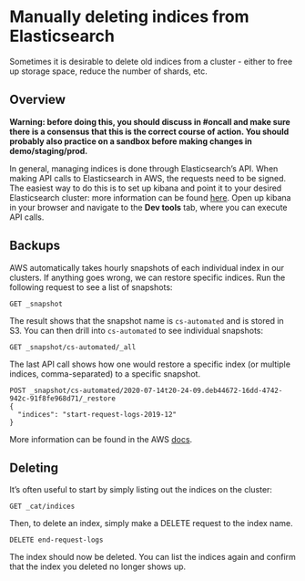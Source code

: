 # Manually deleting indices from Elasticsearch

Sometimes it is desirable to delete old indices from a cluster - either to free up storage space, reduce the number of shards, etc.

## Overview

**Warning: before doing this, you should discuss in #oncall and make sure there is a consensus that this is the correct course of action. You should probably also practice on a sandbox before making changes in demo/staging/prod.**

In general, managing indices is done through Elasticsearch’s API. When making API calls to Elasticsearch in AWS, the requests need to be signed. The easiest way to do this is to set up kibana and point it to your desired Elasticsearch cluster: more information can be found [here](https://transposit.atlassian.net/wiki/spaces/DEV/pages/33783809/Elasticsearch). Open up kibana in your browser and navigate to the **Dev tools** tab, where you can execute API calls.

## Backups

AWS automatically takes hourly snapshots of each individual index in our clusters. If anything goes wrong, we can restore specific indices. Run the following request to see a list of snapshots:
```
GET _snapshot
```
The result shows that the snapshot name is `cs-automated` and is stored in S3. You can then drill into `cs-automated` to see individual snapshots:

```
GET _snapshot/cs-automated/_all
```

The last API call shows how one would restore a specific index (or multiple indices, comma-separated) to a specific snapshot.

```
POST _snapshot/cs-automated/2020-07-14t20-24-09.deb44672-16dd-4742-942c-91f8fe968d71/_restore
{
  "indices": "start-request-logs-2019-12"
}
```

More information can be found in the AWS [docs](https://docs.aws.amazon.com/elasticsearch-service/latest/developerguide/es-managedomains-snapshots.html).

## Deleting

It’s often useful to start by simply listing out the indices on the cluster:

```
GET _cat/indices
```
Then, to delete an index, simply make a DELETE request to the index name.

```
DELETE end-request-logs
```
The index should now be deleted. You can list the indices again and confirm that the index you deleted no longer shows up.

